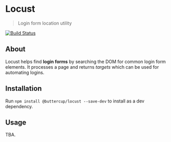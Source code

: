 # Locust

> Login form location utility

[![Build Status](https://travis-ci.org/buttercup/locust.svg?branch=master)](https://travis-ci.org/buttercup/locust)

## About

Locust helps find **login forms** by searching the DOM for common login form elements. It processes a page and returns _targets_ which can be used for automating logins.

## Installation

Run `npm install @buttercup/locust --save-dev` to install as a dev dependency.

## Usage

TBA.
